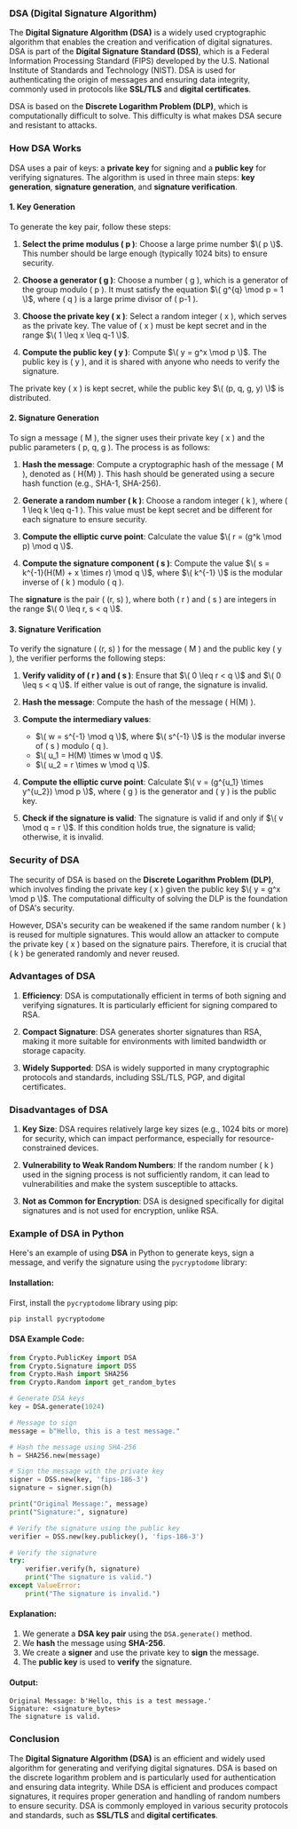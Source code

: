 ### **DSA (Digital Signature Algorithm)**

The **Digital Signature Algorithm (DSA)** is a widely used cryptographic algorithm that enables the creation and verification of digital signatures. DSA is part of the **Digital Signature Standard (DSS)**, which is a Federal Information Processing Standard (FIPS) developed by the U.S. National Institute of Standards and Technology (NIST). DSA is used for authenticating the origin of messages and ensuring data integrity, commonly used in protocols like **SSL/TLS** and **digital certificates**.

DSA is based on the **Discrete Logarithm Problem (DLP)**, which is computationally difficult to solve. This difficulty is what makes DSA secure and resistant to attacks.

### **How DSA Works**

DSA uses a pair of keys: a **private key** for signing and a **public key** for verifying signatures. The algorithm is used in three main steps: **key generation**, **signature generation**, and **signature verification**.

#### **1. Key Generation**

To generate the key pair, follow these steps:

1. **Select the prime modulus \( p \)**: Choose a large prime number $\( p \)$. This number should be large enough (typically 1024 bits) to ensure security.
   
2. **Choose a generator \( g \)**: Choose a number \( g \), which is a generator of the group modulo \( p \). It must satisfy the equation $\( g^{q} \mod p = 1 \)$, where \( q \) is a large prime divisor of \( p-1 \). 

3. **Choose the private key \( x \)**: Select a random integer \( x \), which serves as the private key. The value of \( x \) must be kept secret and in the range $\( 1 \leq x \leq q-1 \)$.

4. **Compute the public key \( y \)**: Compute $\( y = g^x \mod p \)$. The public key is \( y \), and it is shared with anyone who needs to verify the signature.

The private key \( x \) is kept secret, while the public key $\( (p, q, g, y) \)$ is distributed.

#### **2. Signature Generation**

To sign a message \( M \), the signer uses their private key \( x \) and the public parameters \( p, q, g \). The process is as follows:

1. **Hash the message**: Compute a cryptographic hash of the message \( M \), denoted as \( H(M) \). This hash should be generated using a secure hash function (e.g., SHA-1, SHA-256).

2. **Generate a random number \( k \)**: Choose a random integer \( k \), where \( 1 \leq k \leq q-1 \). This value must be kept secret and be different for each signature to ensure security.

3. **Compute the elliptic curve point**: Calculate the value $\( r = (g^k \mod p) \mod q \)$.

4. **Compute the signature component \( s \)**: Compute the value $\( s = k^{-1}(H(M) + x \times r) \mod q \)$, where $\( k^{-1} \)$ is the modular inverse of \( k \) modulo \( q \).

The **signature** is the pair \( (r, s) \), where both \( r \) and \( s \) are integers in the range $\( 0 \leq r, s < q \)$.

#### **3. Signature Verification**

To verify the signature \( (r, s) \) for the message \( M \) and the public key \( y \), the verifier performs the following steps:

1. **Verify validity of \( r \) and \( s \)**: Ensure that $\( 0 \leq r < q \)$ and $\( 0 \leq s < q \)$. If either value is out of range, the signature is invalid.

2. **Hash the message**: Compute the hash of the message \( H(M) \).

3. **Compute the intermediary values**:
   - $\( w = s^{-1} \mod q \)$, where $\( s^{-1} \)$ is the modular inverse of \( s \) modulo \( q \).
   - $\( u_1 = H(M) \times w \mod q \)$.
   - $\( u_2 = r \times w \mod q \)$.

4. **Compute the elliptic curve point**: Calculate $\( v = (g^{u_1} \times y^{u_2}) \mod p \)$, where \( g \) is the generator and \( y \) is the public key.

5. **Check if the signature is valid**: The signature is valid if and only if $\( v \mod q = r \)$. If this condition holds true, the signature is valid; otherwise, it is invalid.

### **Security of DSA**

The security of DSA is based on the **Discrete Logarithm Problem (DLP)**, which involves finding the private key \( x \) given the public key $\( y = g^x \mod p \)$. The computational difficulty of solving the DLP is the foundation of DSA's security.

However, DSA's security can be weakened if the same random number \( k \) is reused for multiple signatures. This would allow an attacker to compute the private key \( x \) based on the signature pairs. Therefore, it is crucial that \( k \) be generated randomly and never reused.

### **Advantages of DSA**

1. **Efficiency**: DSA is computationally efficient in terms of both signing and verifying signatures. It is particularly efficient for signing compared to RSA.
   
2. **Compact Signature**: DSA generates shorter signatures than RSA, making it more suitable for environments with limited bandwidth or storage capacity.

3. **Widely Supported**: DSA is widely supported in many cryptographic protocols and standards, including SSL/TLS, PGP, and digital certificates.

### **Disadvantages of DSA**

1. **Key Size**: DSA requires relatively large key sizes (e.g., 1024 bits or more) for security, which can impact performance, especially for resource-constrained devices.
   
2. **Vulnerability to Weak Random Numbers**: If the random number \( k \) used in the signing process is not sufficiently random, it can lead to vulnerabilities and make the system susceptible to attacks.

3. **Not as Common for Encryption**: DSA is designed specifically for digital signatures and is not used for encryption, unlike RSA.

### **Example of DSA in Python**

Here's an example of using **DSA** in Python to generate keys, sign a message, and verify the signature using the `pycryptodome` library:

#### **Installation**:

First, install the `pycryptodome` library using pip:

```bash
pip install pycryptodome
```

#### **DSA Example Code**:

```python
from Crypto.PublicKey import DSA
from Crypto.Signature import DSS
from Crypto.Hash import SHA256
from Crypto.Random import get_random_bytes

# Generate DSA keys
key = DSA.generate(1024)

# Message to sign
message = b"Hello, this is a test message."

# Hash the message using SHA-256
h = SHA256.new(message)

# Sign the message with the private key
signer = DSS.new(key, 'fips-186-3')
signature = signer.sign(h)

print("Original Message:", message)
print("Signature:", signature)

# Verify the signature using the public key
verifier = DSS.new(key.publickey(), 'fips-186-3')

# Verify the signature
try:
    verifier.verify(h, signature)
    print("The signature is valid.")
except ValueError:
    print("The signature is invalid.")
```

#### **Explanation**:

1. We generate a **DSA key pair** using the `DSA.generate()` method.
2. We **hash** the message using **SHA-256**.
3. We create a **signer** and use the private key to **sign** the message.
4. The **public key** is used to **verify** the signature.

#### **Output**:

```text
Original Message: b'Hello, this is a test message.'
Signature: <signature_bytes>
The signature is valid.
```

### **Conclusion**

The **Digital Signature Algorithm (DSA)** is an efficient and widely used algorithm for generating and verifying digital signatures. DSA is based on the discrete logarithm problem and is particularly used for authentication and ensuring data integrity. While DSA is efficient and produces compact signatures, it requires proper generation and handling of random numbers to ensure security. DSA is commonly employed in various security protocols and standards, such as **SSL/TLS** and **digital certificates**.

